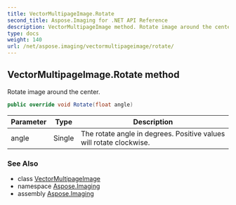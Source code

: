 ```yaml
---
title: VectorMultipageImage.Rotate
second_title: Aspose.Imaging for .NET API Reference
description: VectorMultipageImage method. Rotate image around the center
type: docs
weight: 140
url: /net/aspose.imaging/vectormultipageimage/rotate/
---
```

## VectorMultipageImage.Rotate method

Rotate image around the center.

```csharp
public override void Rotate(float angle)
```

| Parameter | Type | Description |
| --- | --- | --- |
| angle | Single | The rotate angle in degrees. Positive values will rotate clockwise. |

### See Also

* class [VectorMultipageImage](../)
* namespace [Aspose.Imaging](../../vectormultipageimage/)
* assembly [Aspose.Imaging](../../../)


